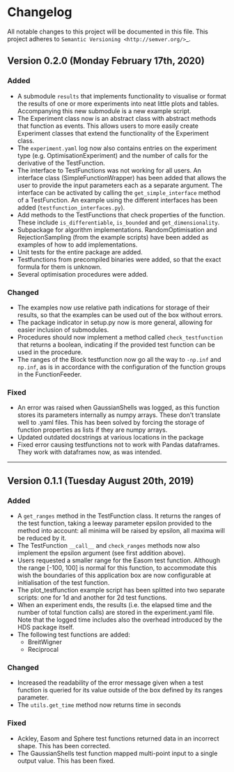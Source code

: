 # Changelog

All notable changes to this project will be documented in this file.
This project adheres to `Semantic Versioning <http://semver.org/>`_.

## Version 0.2.0 (Monday February 17th, 2020)

### Added
* A submodule `results` that implements functionality to visualise or format
  the results of one or more experiments into neat little plots and tables.
  Accompanying this new submodule is a new example script.
* The Experiment class now is an abstract class with abstract methods that
  function as events. This allows users to more easily create Experiment
  classes that extend the functionality of the Experiment class.
* The `experiment.yaml` log now also contains entries on the experiment type
  (e.g. OptimisationExperiment) and the number of calls for the derivative
  of the TestFunction.
* The interface to TestFunctions was not working for all users. An interface
  class (SimpleFunctionWrapper) has been added that allows the user to provide
  the input parameters each as a separate argument. The interface can be
  activated by calling the `get_simple_interface` method of a TestFunction. An
  example using the different interfaces has been added
  (`testfunction_interfaces.py`).
* Add methods to the TestFunctions that check properties of the function. These
  include `is_differentiable`, `is_bounded` and `get_dimensionality`.
* Subpackage for algorithm implementations. RandomOptimisation and
  RejectionSampling (from the example scripts) have been added as examples of
  how to add implementations.
* Unit tests for the entire package are added.
* Testfunctions from precompiled binaries were added, so that the exact
  formula for them is unknown.
* Several optimisation procedures were added.

### Changed
* The examples now use relative path indications for storage of their results,
  so that the examples can be used out of the box without errors.
* The package indicator in setup.py now is more general, allowing for easier
  inclusion of submodules.
* Procedures should now implement a method called `check_testfunction` that
  returns a boolean, indicating if the provided test function can be used in
  the procedure.
* The ranges of the Block testfunction now go all the way to `-np.inf` and 
  `np.inf`, as is in accordance with the configuration of the function groups
  in the FunctionFeeder.

### Fixed
* An error was raised when GaussianShells was logged, as this function stores
  its parameters internally as numpy arrays. These don't translate well to
  .yaml files. This has been solved by forcing the storage of function 
  properties as lists if they are numpy arrays.
* Updated outdated docstrings at various locations in the package
* Fixed error causing testfunctions not to work with Pandas dataframes. They
  work with dataframes now, as was intended.
  
---
## Version 0.1.1 (Tuesday August 20th, 2019)

### Added
* A `get_ranges` method in the TestFunction class. It returns the ranges of the
  test function, taking a leeway parameter epsilon provided to the method into
  account: all minima will be raised by epsilon, all maxima will be reduced by
  it.
* The TestFunction `__call__` and `check_ranges` methods now also implement the
  epsilon argument (see first addition above).
* Users requested a smaller range for the Easom test function. Although the
  range [-100, 100] is normal for this function, to accommodate this wish the
  boundaries of this application box are now configurable at initialisation
  of the test function.
* The plot_testfunction example script has been splitted into two separate
  scripts: one for 1d and another for 2d test functions.
* When an experiment ends, the results (i.e. the elapsed time and the number
  of total function calls) are stored in the experiment.yaml file. Note that
  the logged time includes also the overhead introduced by the HDS package
  itself.
* The following test functions are added:
    * BreitWigner
    * Reciprocal

### Changed
* Increased the readability of the error message given when a test function is
  queried for its value outside of the box defined by its ranges parameter.
* The `utils.get_time` method now returns time in seconds

### Fixed
* Ackley, Easom and Sphere test functions returned data in an incorrect shape.
  This has been corrected.
* The GaussianShells test function mapped multi-point input to a single output
  value. This has been fixed.
